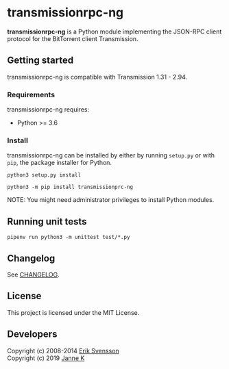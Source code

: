 # transmissionrpc-ng

**transmissionrpc-ng** is a Python module implementing the JSON-RPC client
protocol for the BitTorrent client Transmission.

## Getting started

transmissionrpc-ng is compatible with Transmission 1.31 - 2.94.

### Requirements

transmissionrpc-ng requires:

* Python >= 3.6

### Install

transmissionrpc-ng can be installed by either by running `setup.py` or with
`pip`, the package installer for Python.

```shell
python3 setup.py install
```

```shell
python3 -m pip install transmissionprc-ng
```

NOTE: You might need administrator privileges to install Python modules.

## Running unit tests

```shell
pipenv run python3 -m unittest test/*.py
```

## Changelog

See [CHANGELOG][changelog].

## License

This project is licensed under the MIT License.

## Developers

Copyright (c) 2008-2014 [Erik Svensson][blueluna]\
Copyright (c) 2019 [Janne K][0x022b]

[0x022b]: https://github.com/0x022b
[blueluna]: https://www.bitbucket.org/blueluna
[changelog]: https://github.com/0x022b/transmissionrpc-ng/blob/master/CHANGELOG.md
